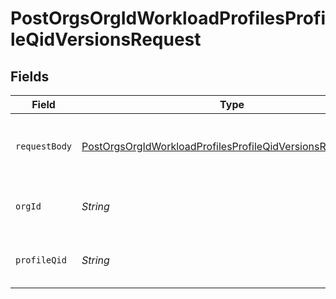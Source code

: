 # PostOrgsOrgIdWorkloadProfilesProfileQidVersionsRequest


## Fields

| Field                                                                                                                                               | Type                                                                                                                                                | Required                                                                                                                                            | Description                                                                                                                                         |
| --------------------------------------------------------------------------------------------------------------------------------------------------- | --------------------------------------------------------------------------------------------------------------------------------------------------- | --------------------------------------------------------------------------------------------------------------------------------------------------- | --------------------------------------------------------------------------------------------------------------------------------------------------- |
| `requestBody`                                                                                                                                       | [PostOrgsOrgIdWorkloadProfilesProfileQidVersionsRequestBody](../../models/operations/PostOrgsOrgIdWorkloadProfilesProfileQidVersionsRequestBody.md) | :heavy_check_mark:                                                                                                                                  | Workload profile version metadata.<br/><br/>                                                                                                        |
| `orgId`                                                                                                                                             | *String*                                                                                                                                            | :heavy_check_mark:                                                                                                                                  | The Organization ID.<br/><br/>                                                                                                                      |
| `profileQid`                                                                                                                                        | *String*                                                                                                                                            | :heavy_check_mark:                                                                                                                                  | The Workload Profile ID.<br/><br/>                                                                                                                  |